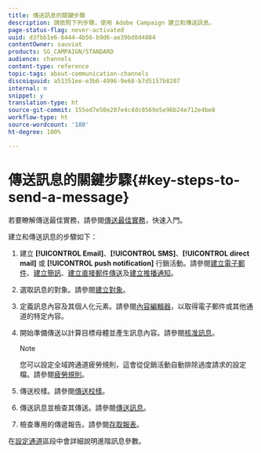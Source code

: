 ```yaml
---
title: 傳送訊息的關鍵步驟
description: 請依照下列步驟，使用 Adobe Campaign 建立和傳送訊息。
page-status-flag: never-activated
uuid: d3fbb1e6-6444-4b56-b9d6-ae39bd8d4804
contentOwner: sauviat
products: SG_CAMPAIGN/STANDARD
audience: channels
content-type: reference
topic-tags: about-communication-channels
discoiquuid: a51351ee-e3b6-4996-9e68-b7d5157b8207
internal: n
snippet: y
translation-type: ht
source-git-commit: 155ed7e50e207e4c4dc0569e5e96b24e712e4be8
workflow-type: ht
source-wordcount: '180'
ht-degree: 100%

---
```



# 傳送訊息的關鍵步驟{#key-steps-to-send-a-message}

若要瞭解傳送最佳實務，請參閱[傳送最佳實務](https://helpx.adobe.com/tw/campaign/kb/delivery-best-practices.html)，快速入門。

建立和傳送訊息的步驟如下：

1. 建立 **[!UICONTROL Email]**、**[!UICONTROL SMS]**、**[!UICONTROL direct mail]** 或 **[!UICONTROL push notification]** 行銷活動。請參閱[建立電子郵件](../../channels/using/creating-an-email.md)、[建立簡訊](../../channels/using/creating-an-sms-message.md)、[建立直接郵件傳送](../../channels/using/creating-the-direct-mail.md)及[建立推播通知](../../channels/using/preparing-and-sending-a-push-notification.md)。
1. 選取訊息的對象。請參閱[建立對象](../../audiences/using/creating-audiences.md)。
1. 定義訊息內容及其個人化元素。請參閱[內容編輯器](../../designing/using/designing-content-in-adobe-campaign.md)，以取得電子郵件或其他通道的特定內容。
1. 開始準備傳送以計算目標母體並產生訊息內容。請參閱[核准訊息](../../sending/using/preparing-the-send.md)。

   >[!NOTE]
   >
   >您可以設定全域跨通道疲勞規則，這會從促銷活動自動排除過度請求的設定檔。請參閱[疲勞規則](../../sending/using/fatigue-rules.md)。

1. 傳送校樣。請參閱[傳送校樣](../../sending/using/sending-proofs.md)。
1. 傳送訊息並檢查其傳送。請參閱[傳送訊息](../../sending/using/confirming-the-send.md)。
1. 檢查專用的傳遞報告。請參閱[存取報表](../../reporting/using/about-dynamic-reports.md)。

在[設定通道](../../administration/using/about-channel-configuration.md)區段中會詳細說明進階訊息參數。
